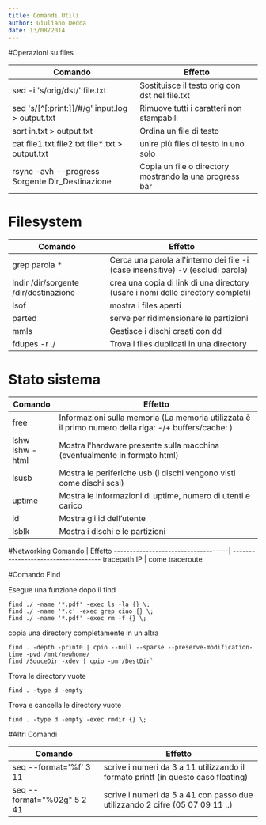 ```yaml
---
title: Comandi Utili
author: Giuliano Dedda 
date: 13/08/2014
---
```


#Operazioni su files

Comando                                               	| Effetto
--------------------------------------------------------| --------------------------------------------------------
sed -i 's/orig/dst/' file.txt 			                | Sostituisce il testo orig con dst nel file.txt
sed 's/[^[:print:]]/#/g' input.log > output.txt 		| Rimuove tutti i caratteri non stampabili 
sort in.txt > output.txt                       			| Ordina un file di testo
cat file1.txt file2.txt file\*.txt > output.txt  		| unire più files di testo in uno solo
rsync -avh --progress Sorgente  Dir_Destinazione        | Copia un file o directory mostrando  la una progress bar


# Filesystem

Comando                                               	| Effetto
--------------------------------------------------------| --------------------------------------------------------
grep parola *									  		| Cerca una parola all'interno dei file -i (case insensitive) -v (escludi parola)
lndir /dir/sorgente /dir/destinazione			  		| crea una copia di link di una directory (usare i nomi delle directory completi)
lsof											  		| mostra i files aperti
parted											  		| serve per ridimensionare le partizioni
mmls												  	| Gestisce i dischi creati con dd
fdupes -r ./										  	| Trova i files duplicati in una directory

# Stato sistema
Comando                             | Effetto
------------------------------------| ------------------------------------
free								| Informazioni sulla memoria (La memoria utilizzata è il primo numero della riga: -/+ buffers/cache: )
lshw <br> lshw -html 				| Mostra l'hardware presente sulla macchina (eventualmente in formato html)
lsusb								| Mostra le periferiche usb (i dischi vengono visti come dischi scsi)
uptime								| Mostra le informazioni di uptime, numero di utenti e carico
id									| Mostra gli id dell’utente
lsblk								| Mostra i dischi e le partizioni


#Networking
Comando                             | Effetto
------------------------------------| ------------------------------------
tracepath IP                        | come traceroute

#Comando Find

Esegue una funzione dopo il find   

    find ./ -name '*.pdf' -exec ls -la {} \;     
    find ./ -name '*.c' -exec grep ciao {} \;
    find ./ -name '*.pdf' -exec rm -f {} \;

copia una directory completamente in un altra   

    find . -depth -print0 | cpio --null --sparse --preserve-modification-time -pvd /mnt/newhome/
    find /SouceDir -xdev | cpio -pm /DestDir`  

Trova le directory vuote   

    find . -type d -empty

Trova e cancella le directory vuote   

    find . -type d -empty -exec rmdir {} \;
    
#Altri Comandi

Comando                             | Effetto
------------------------------------| ------------------------------------
seq --format='%f' 3 11				| scrive i numeri da 3 a 11 utilizzando il formato printf (in questo caso floating)
seq --format="%02g" 5 2 41          | scrive i numeri da 5 a 41 con passo due utilizzando 2 cifre (05 07 09 11 ..)

